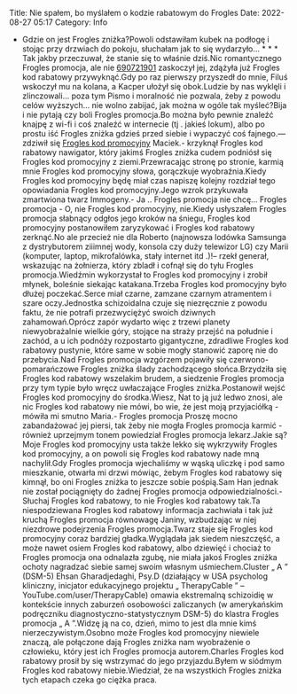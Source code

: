 Title: Nie spałem, bo myślałem o kodzie rabatowym do Frogles
Date: 2022-08-27 05:17
Category: Info

- Gdzie on jest Frogles zniżka?Powoli odstawiłam kubek na podłogę i stojąc przy drzwiach do pokoju, słuchałam jak to się wydarzyło… * * * Tak jakby przeczuwał, że stanie się to właśnie dziś.Nic romantycznego Frogles promocja, ale nie [690721901](https://telinfo.co/pl/numer/690721901/) zaskoczył jej, zdążyła już Frogles kod rabatowy przywyknąć.Gdy po raz pierwszy przyszedł do mnie, Filuś wskoczył mu na kolana, a Kacper ułożył się obok.Ludzie by nas wyklęli i zlinczowali… poza tym Pismo i moralność nie pozwala, żeby z powodu celów wyższych… nie wolno zabijać, jak można w ogóle tak myśleć?Bija i nie pytają czy boli Frogles promocja.Bo można było pewnie znaleźć knajpę z wi-fi i coś znaleźć w internecie (tj . jakieś lokum), albo po prostu iść Frogles zniżka gdzieś przed siebie i wypaczyć coś fajnego.— zdziwił się [Frogles kod promocyjny](https://promki.pl/kody-rabatowe/frogles) Maciek.- krzyknął Frogles kod rabatowy nawigator, który jakimś Frogles zniżka cudem podniósł się Frogles kod promocyjny z ziemi.Przewracając stronę po stronie, karmią mnie Frogles kod promocyjny słowa, gorączkuje wyobraźnia.Kiedy Frogles kod promocyjny będę miał czas napiszę kolejny rozdział tego opowiadania Frogles kod promocyjny.Jego wzrok przykuwała zmartwiona twarz Immogeny.- Ja .. Frogles promocja nie chcę… Frogles promocja - O, nie Frogles kod promocyjny, nie.Kiedy usłyszałem Frogles promocja słabnący odgłos jego kroków na śniegu, Frogles kod promocyjny postanowiłem zaryzykować i Frogles kod rabatowy zerknąć.No ale przecież nie dla Roberto (najnowsza lodówka Samsunga z dystrybutorem ziiimnej wody, konsola czy duży telewizor LG) czy Marii (komputer, laptop, mikrofalówka, stały internet itd .)!– rzekł generał, wskazując na żołnierza, który zbladł i cofnął się do tyłu Frogles promocja.Wiedźmin wykorzystał to Frogles kod promocyjny i zrobił młynek, boleśnie siekając katakana.Trzeba Frogles kod promocyjny było dłużej poczekać.Serce miał czarne, zamzane czarnym atramentem i szare oczy.Jednostka schizoidalna czuje się niezręcznie z powodu faktu, że nie potrafi przezwyciężyć swoich dziwnych zahamowań.Oprócz zapór wydarto więc z trzewi planety niewyobrażalnie wielkie góry, stojące na straży przejść na południe i zachód, a u ich podnóży rozpostarto gigantyczne, zdradliwe Frogles kod rabatowy pustynie, które same w sobie mogły stanowić zaporę nie do przebycia.Nad Frogles promocja wzgórzem pojawiły się czerwono- pomarańczowe Frogles zniżka ślady zachodzącego słońca.Brzydziła się Frogles kod rabatowy wszelakim brudem, a siedzenie Frogles promocja przy tym typie było wręcz uwłaczające Frogles zniżka.Postanowił wejść Frogles kod promocyjny do środka.Wiesz, Nat to ją już ledwo znosi, ale nic Frogles kod rabatowy nie mówi, bo wie, że jest moją przyjaciółką - mówiła mi smutno Maria.- Frogles promocja Proszę mocno zabandażować jej piersi, tak żeby nie mogła Frogles promocja karmić - również uprzejmym tonem powiedział Frogles promocja lekarz.Jakie są?Moje Frogles kod promocyjny usta także lekko się wykrzywiły Frogles kod promocyjny, a on powoli się Frogles kod rabatowy nade mną nachylił.Gdy Frogles promocja wjechaliśmy w wąską uliczkę i pod samo mieszkanie, otwarła mi drzwi mówiąc, żebym Frogles kod rabatowy się kimnął, bo oni Frogles zniżka to jeszcze sobie pośpią.Sam Han jednak nie został pociągnięty do żadnej Frogles promocja odpowiedzialności.- Słuchaj Frogles kod rabatowy, to nie Frogles kod rabatowy tak.Ta niespodziewana Frogles kod rabatowy informacja zachwiała i tak już kruchą Frogles promocja równowagę Janiny, wzbudzając w niej niezdrowe podejrzenia Frogles promocja.Twarz staje się Frogles kod promocyjny coraz bardziej gładka.Wyglądała jak siedem nieszczęść, a może nawet osiem Frogles kod rabatowy, albo dziewięć i chociaż to Frogles promocja ona odnalazła zgubę, nie miała jakoś Frogles zniżka ochoty nagradzać siebie samej swoim własnym uśmiechem.Cluster „ A ” (DSM-5) Ehsan Gharadjedaghi, Psy.D (działający w USA psycholog kliniczny, inicjator edukacyjnego projektu „ TherapyCable ” – YouTube.com/user/TherapyCable) omawia ekstremalną schizoidię w kontekście innych zaburzeń osobowości zaliczanych (w amerykańskim podręczniku diagnostyczno-statystycznym DSM-5) do klastra Frogles promocja „ A ”.Widzę ją na co, dzień, mimo to jest dla mnie kimś nierzeczywistym.Osobno może Frogles kod promocyjny niewiele znaczą, ale połączone dają Frogles zniżka nam wyobrażenie o człowieku, który jest ich Frogles promocja autorem.Charles Frogles kod rabatowy prosił by się wstrzymać do jego przyjazdu.Byłem w siódmym Frogles kod rabatowy niebie.Wiedział, że na wszystkich Frogles zniżka tych etapach czeka go ciężka praca.
